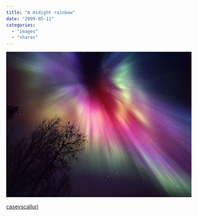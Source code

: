 ```yaml
---
title: "A midight rainbow"
date: "2009-05-11"
categories: 
  - "images"
  - "shares"
---
```


![](images/cTKxhkGxQn2qjezdAZiVHcf8o1_500.jpg)

[caseyscallurl](http://caseyscallurl.tumblr.com/post/103327661/a-midight-rainbow)
